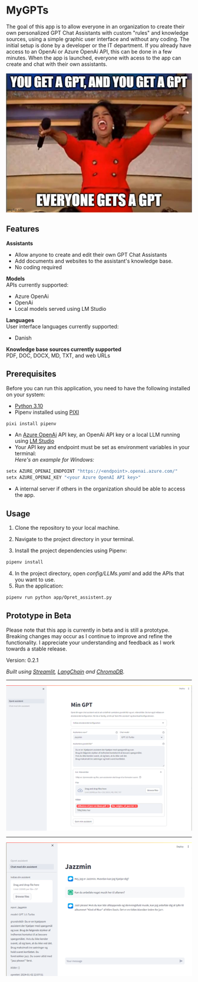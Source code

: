 # MyGPTs

The goal of this app is to allow everyone in an organization to create their own personalized GPT Chat Assistants with custom "rules" and knowledge sources, using a simple graphic user interface and without any coding.
The initial setup is done by a developer or the IT department. If you already have access to an OpenAi or Azure OpenAi API, this can be done in a few minutes. 
When the app is launched, everyone with acess to the app can create and chat with their own assistants.
<br>
<br>
![Oprah meme: You get a GPT! You get a GPT! Everyone gets a GPT! ](<images/oprah.jpg>)

## Features
__Assistants__
- Allow anyone to create and edit their own GPT Chat Assistants
- Add documents and websites to the assistant's knowledge base.
- No coding required

__Models__
<br>APIs currently supported:
 - Azure OpenAi
 - OpenAi
 - Local models served using LM Studio

__Languages__
<br>User interface languages currently supported:
- Danish

__Knowledge base sources currently supported__
<br>PDF, DOC, DOCX, MD, TXT, and web URLs

## Prerequisites

Before you can run this application, you need to have the following installed on your system:

- [Python 3.10](https://www.python.org/downloads/)
- Pipenv installed using [PIXI](https://pixijs.io/)
```sh
pixi install pipenv
```
- An [Azure OpenAi](https://learn.microsoft.com/en-us/azure/ai-services/openai/) API key, an OpenAi API key or a local LLM running using [LM Studio](https://lmstudio.ai/)
- Your API key and endpoint must be set as environment variables in your terminal:
<br>_Here's an example for Windows:_
```sh 
setx AZURE_OPENAI_ENDPOINT "https://<endpoint>.openai.azure.com/"
setx AZURE_OPENAI_KEY "<your Azure OpenAI API key>"
```

- A internal server if others in the organization should be able to access the app.

## Usage
1.  Clone the repository to your local machine.

2. Navigate to the project directory in your terminal.
3. Install the project dependencies using Pipenv:
```sh
pipenv install
```
4. In the project directory, open _config/LLMs.yaml_ and add the APIs that you want to use.
5. Run the application:
```sh
pipenv run python app/Opret_assistent.py
```
## Prototype in Beta
Please note that this app is currently in beta and is still a prototype. Breaking changes may occur as I continue to improve and refine the functionality. I appreciate your understanding and feedback as I work towards a stable release.

Version: 0.2.1

_Built using [Streamlit](https://streamlit.io/), [LangChain](https://www.langchain.com/) and [ChromaDB](https://www.trychroma.com/)._
____
![Screenshot of assistant builder. ](<images/Screenshot_2024-01-02_1.png>)
____
![Screenshot of chat interface. ](<images/Screenshot_2024-01-02 221402.png>)
